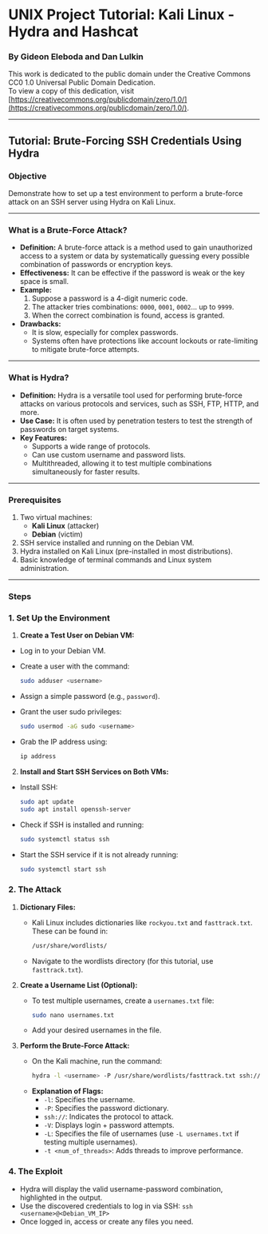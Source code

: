 # UNIX Project Tutorial: Kali Linux - Hydra and Hashcat

### By Gideon Eleboda and Dan Lulkin

This work is dedicated to the public domain under the Creative Commons CC0 1.0 Universal Public Domain Dedication.  
To view a copy of this dedication, visit [https://creativecommons.org/publicdomain/zero/1.0/](https://creativecommons.org/publicdomain/zero/1.0/).

---

## Tutorial: Brute-Forcing SSH Credentials Using Hydra

### Objective

Demonstrate how to set up a test environment to perform a brute-force attack on an SSH server using Hydra on Kali Linux.

---

### What is a Brute-Force Attack?

- **Definition:** A brute-force attack is a method used to gain unauthorized access to a system or data by systematically guessing every possible combination of passwords or encryption keys.
- **Effectiveness:** It can be effective if the password is weak or the key space is small.
- **Example:**
  1. Suppose a password is a 4-digit numeric code.
  2. The attacker tries combinations: `0000`, `0001`, `0002`... up to `9999`.
  3. When the correct combination is found, access is granted.
- **Drawbacks:**
  - It is slow, especially for complex passwords.
  - Systems often have protections like account lockouts or rate-limiting to mitigate brute-force attempts.

---

### What is Hydra?

- **Definition:** Hydra is a versatile tool used for performing brute-force attacks on various protocols and services, such as SSH, FTP, HTTP, and more.
- **Use Case:** It is often used by penetration testers to test the strength of passwords on target systems.
- **Key Features:**
  - Supports a wide range of protocols.
  - Can use custom username and password lists.
  - Multithreaded, allowing it to test multiple combinations simultaneously for faster results.

---

### Prerequisites

1. Two virtual machines:
   - **Kali Linux** (attacker)
   - **Debian** (victim)
2. SSH service installed and running on the Debian VM.
3. Hydra installed on Kali Linux (pre-installed in most distributions).
4. Basic knowledge of terminal commands and Linux system administration.

---

### Steps

### 1. Set Up the Environment

 1. **Create a Test User on Debian VM:**
  - Log in to your Debian VM.

  - Create a user with the command:
    ```bash
    sudo adduser <username>
    ```
  - Assign a simple password (e.g., `password`).

  - Grant the user sudo privileges:
    ```bash
    sudo usermod -aG sudo <username>
    ```
  - Grab the IP address using:
    ```bash
    ip address
    ```

 2. **Install and Start SSH Services on Both VMs:**
  - Install SSH:
    ```bash
    sudo apt update
    sudo apt install openssh-server
    ```
  - Check if SSH is installed and running:
    ```bash
    sudo systemctl status ssh
    ```
  - Start the SSH service if it is not already running:
    ```bash
    sudo systemctl start ssh
    ```

### 2. The Attack

1. **Dictionary Files:**
   - Kali Linux includes dictionaries like `rockyou.txt` and `fasttrack.txt`.  
     These can be found in:
     ```bash
     /usr/share/wordlists/
     ```
   - Navigate to the wordlists directory (for this tutorial, use `fasttrack.txt`).

2. **Create a Username List (Optional):**
   - To test multiple usernames, create a `usernames.txt` file:
     ```bash
     sudo nano usernames.txt
     ```
   - Add your desired usernames in the file.

3. **Perform the Brute-Force Attack:**
   - On the Kali machine, run the command:
     ```bash
     hydra -l <username> -P /usr/share/wordlists/fasttrack.txt ssh://<Debian_VM_IP> -V -I -F
     ```
   - **Explanation of Flags:**
     - `-l`: Specifies the username.
     - `-P`: Specifies the password dictionary.
     - `ssh://`: Indicates the protocol to attack.
     - `-V`: Displays login + password attempts.
     - `-L`: Specifies the file of usernames (use `-L usernames.txt` if testing multiple usernames).
     - `-t <num_of_threads>`: Adds threads to improve performance.

### 4. The Exploit
- Hydra will display the valid username-password combination, highlighted in the output.
- Use the discovered credentials to log in via SSH:
`ssh <username>@<Debian_VM_IP>` 
- Once logged in, access or create any files you need.


